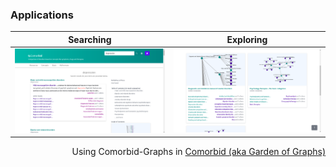 
### Applications

| Searching | Exploring |
| --- | --- |
|![Search](./docs/imgs/search.png)|![Resources](./docs/imgs/resources.png)  | 
<div style="text-align: right"> Using Comorbid-Graphs in <a href="http://garden-of-graphs.herokuapp.com/"> Comorbid (aka Garden of Graphs)</a> </div>

